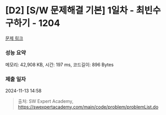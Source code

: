 # [D2] [S/W 문제해결 기본] 1일차 - 최빈수 구하기 - 1204 

[문제 링크](https://swexpertacademy.com/main/code/problem/problemDetail.do?contestProbId=AV13zo1KAAACFAYh) 

### 성능 요약

메모리: 42,908 KB, 시간: 197 ms, 코드길이: 896 Bytes

### 제출 일자

2024-11-13 14:58



> 출처: SW Expert Academy, https://swexpertacademy.com/main/code/problem/problemList.do